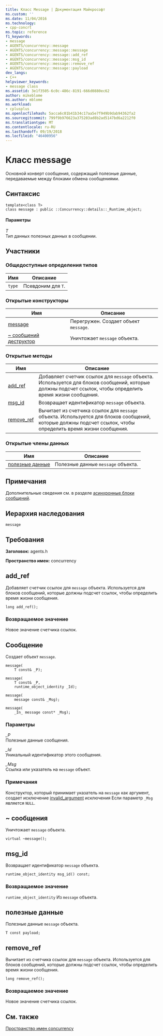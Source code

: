 ```yaml
---
title: Класс Message | Документация Майкрософт
ms.custom: ''
ms.date: 11/04/2016
ms.technology:
- cpp-concrt
ms.topic: reference
f1_keywords:
- message
- AGENTS/concurrency::message
- AGENTS/concurrency::message::message
- AGENTS/concurrency::message::add_ref
- AGENTS/concurrency::message::msg_id
- AGENTS/concurrency::message::remove_ref
- AGENTS/concurrency::message::payload
dev_langs:
- C++
helpviewer_keywords:
- message class
ms.assetid: 3e1f3505-6c0c-486c-8191-666d0880ec62
author: mikeblome
ms.author: mblome
ms.workload:
- cplusplus
ms.openlocfilehash: 5acca6c01b41b34c17aa5e7f949b9dab94362fa2
ms.sourcegitcommit: 799f9b976623a375203ad8b2ad5147bd6a2212f0
ms.translationtype: MT
ms.contentlocale: ru-RU
ms.lasthandoff: 09/19/2018
ms.locfileid: "46400956"
---
```

# <a name="message-class"></a>Класс message

Основной конверт сообщения, содержащий полезные данные, передаваемые между блоками обмена сообщениями.

## <a name="syntax"></a>Синтаксис

```
template<class T>
class message : public ::Concurrency::details::_Runtime_object;
```

#### <a name="parameters"></a>Параметры

*T*<br/>
Тип данных полезных данных в сообщении.

## <a name="members"></a>Участники

### <a name="public-typedefs"></a>Общедоступные определения типов

|Имя|Описание|
|----------|-----------------|
|`type`|Псевдоним для `T`.|

### <a name="public-constructors"></a>Открытые конструкторы

|Имя|Описание|
|----------|-----------------|
|[message](#ctor)|Перегружен. Создает объект `message`.|
|[~ сообщений деструктор](#dtor)|Уничтожает `message` объекта.|

### <a name="public-methods"></a>Открытые методы

|Имя|Описание|
|----------|-----------------|
|[add_ref](#add_ref)|Добавляет счетчик ссылок для `message` объекта. Используется для блоков сообщений, которые должны подсчет ссылок, чтобы определить время жизни сообщения.|
|[msg_id](#msg_id)|Возвращает идентификатор `message` объекта.|
|[remove_ref](#remove_ref)|Вычитает из счетчика ссылок для `message` объекта. Используется для блоков сообщений, которые должны подсчет ссылок, чтобы определить время жизни сообщения.|

### <a name="public-data-members"></a>Открытые члены данных

|Имя|Описание|
|----------|-----------------|
|[полезные данные](#payload)|Полезные данные `message` объекта.|

## <a name="remarks"></a>Примечания

Дополнительные сведения см. в разделе [асинхронные блоки сообщений](../../../parallel/concrt/asynchronous-message-blocks.md).

## <a name="inheritance-hierarchy"></a>Иерархия наследования

`message`

## <a name="requirements"></a>Требования

**Заголовок:** agents.h

**Пространство имен:** concurrency

##  <a name="add_ref"></a> add_ref

Добавляет счетчик ссылок для `message` объекта. Используется для блоков сообщений, которые должны подсчет ссылок, чтобы определить время жизни сообщения.

```
long add_ref();
```

### <a name="return-value"></a>Возвращаемое значение

Новое значение счетчика ссылок.

##  <a name="ctor"></a> Сообщение

Создает объект `message`.

```
message(
    T const& _P);

message(
    T const& _P,
    runtime_object_identity _Id);

message(
    message const& _Msg);

message(
    _In_ message const* _Msg);
```

### <a name="parameters"></a>Параметры

*_P*<br/>
Полезные данные сообщения.

*_Id*<br/>
Уникальный идентификатор этого сообщения.

*_Msg*<br/>
Ссылка или указатель на `message` объект.

### <a name="remarks"></a>Примечания

Конструктор, который принимает указатель на `message` как аргумент, создает исключение [invalid_argument](../../../standard-library/invalid-argument-class.md) исключения Если параметр `_Msg` является `NULL`.

##  <a name="dtor"></a> ~ сообщения

Уничтожает `message` объекта.

```
virtual ~message();
```

##  <a name="msg_id"></a> msg_id

Возвращает идентификатор `message` объекта.

```
runtime_object_identity msg_id() const;
```

### <a name="return-value"></a>Возвращаемое значение

`runtime_object_identity` Из `message` объекта.

##  <a name="payload"></a> полезные данные

Полезные данные `message` объекта.

```
T const payload;
```

##  <a name="remove_ref"></a> remove_ref

Вычитает из счетчика ссылок для `message` объекта. Используется для блоков сообщений, которые должны подсчет ссылок, чтобы определить время жизни сообщения.

```
long remove_ref();
```

### <a name="return-value"></a>Возвращаемое значение

Новое значение счетчика ссылок.

## <a name="see-also"></a>См. также

[Пространство имен concurrency](concurrency-namespace.md)
